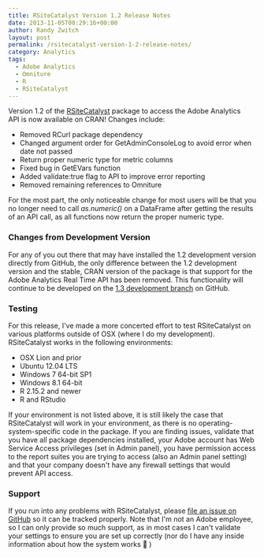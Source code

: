 ```yaml
---
title: RSiteCatalyst Version 1.2 Release Notes
date: 2013-11-05T08:29:16+00:00
author: Randy Zwitch
layout: post
permalink: /rsitecatalyst-version-1-2-release-notes/
category: Analytics
tags:
  - Adobe Analytics
  - Omniture
  - R
  - RSiteCatalyst
---
```

Version 1.2 of the <a title="RSiteCatalyst CRAN" href="http://cran.r-project.org/web/packages/RSiteCatalyst/index.html" target="_blank">RSiteCatalyst</a> package to access the Adobe Analytics API is now available on CRAN! Changes include:

  * Removed RCurl package dependency
  * Changed argument order for GetAdminConsoleLog to avoid error when date not passed
  * Return proper numeric type for metric columns
  * Fixed bug in GetEVars function
  * Added validate:true flag to API to improve error reporting
  * Removed remaining references to Omniture

For the most part, the only noticeable change for most users will be that you no longer need to call _as.numeric()_ on a DataFrame after getting the results of an API call, as all functions now return the proper numeric type.

### Changes from Development Version

For any of you out there that may have installed the 1.2 development version directly from GitHub, the only difference between the 1.2 development version and the stable, CRAN version of the package is that support for the Adobe Analytics Real Time API has been removed. This functionality will continue to be developed on the <a title="RSiteCatalyst version 1.3" href="https://github.com/randyzwitch/RSiteCatalyst/tree/version_1_3" target="_blank">1.3 development branch</a> on GitHub.





### Testing

For this release, I've made a more concerted effort to test RSiteCatalyst on various platforms outside of OSX (where I do my development). RSiteCatalyst works in the following environments:

  * OSX Lion and prior
  * Ubuntu 12.04 LTS
  * Windows 7 64-bit SP1
  * Windows 8.1 64-bit
  * R 2.15.2 and newer
  * R and RStudio

If your environment is not listed above, it is still likely the case that RSiteCatalyst will work in your environment, as there is no operating-system-specific code in the package. If you are finding issues, validate that you have all package dependencies installed, your Adobe account has Web Service Access privileges (set in Admin panel), you have permission access to the report suites you are trying to access (also an Admin panel setting) and that your company doesn't have any firewall settings that would prevent API access.

### Support

If you run into any problems with RSiteCatalyst, please <a title="RSiteCatalyst GitHub issues" href="https://github.com/randyzwitch/RSiteCatalyst/issues" target="_blank">file an issue on GitHub</a> so it can be tracked properly. Note that I'm not an Adobe employee, so I can only provide so much support, as in most cases I can't validate your settings to ensure you are set up correctly (nor do I have any inside information about how the system works 🙂 )

&nbsp;
